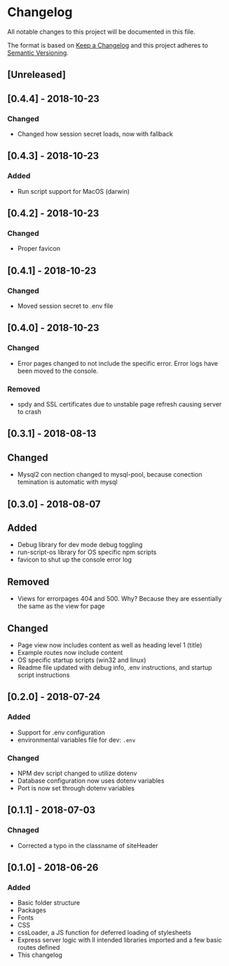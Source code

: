 # Changelog
All notable changes to this project will be documented in this file.

The format is based on [Keep a Changelog](http://keepachangelog.com/en/1.0.0/)
and this project adheres to [Semantic Versioning](http://semver.org/spec/v2.0.0.html).

## [Unreleased]

## [0.4.4] - 2018-10-23
### Changed
- Changed how session secret loads, now with fallback

## [0.4.3] - 2018-10-23
### Added
- Run script support for MacOS (darwin)

## [0.4.2] - 2018-10-23
### Changed
- Proper favicon

## [0.4.1] - 2018-10-23
### Changed
- Moved session secret to .env file

## [0.4.0] - 2018-10-23
### Changed
- Error pages changed to not include the specific error. Error logs have been moved to the console.

### Removed
- spdy and SSL certificates due to unstable page refresh causing server to crash

## [0.3.1] - 2018-08-13
## Changed
- Mysql2 con nection changed to mysql-pool, because conection temination is automatic with mysql

## [0.3.0] - 2018-08-07
## Added
- Debug library for dev mode debug toggling
- run-script-os library for OS specific npm scripts
- favicon to shut up the console error log

## Removed
- Views for errorpages 404 and 500. Why? Because they are essentially the same as the view for page

## Changed
- Page view now includes content as well as heading level 1 (title)
- Example routes now include content
- OS specific startup scripts (win32 and linux)
- Readme file updated with debug info, .env instructions, and startup script instructions

## [0.2.0] - 2018-07-24
### Added
- Support for .env configuration
- environmental variables file for dev: `.env`

### Changed
- NPM dev script changed to utilize dotenv
- Database configuration now uses dotenv variables
- Port is now set through dotenv variables

## [0.1.1] - 2018-07-03
### Chnaged
- Corrected a typo in the classname of siteHeader

## [0.1.0] - 2018-06-26
### Added
- Basic folder structure
- Packages
- Fonts
- CSS
- cssLoader, a JS function for deferred loading of stylesheets
- Express server logic with ll intended libraries imported and a few basic routes defined
- This changelog